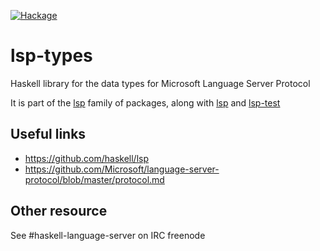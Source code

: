 [![Hackage](https://img.shields.io/hackage/v/lsp-types.svg)](https://hackage.haskell.org/package/lsp-types)

# lsp-types
Haskell library for the data types for Microsoft Language Server Protocol

It is part of the [lsp](https://github.com/haskell/lsp) family of
packages, along with [lsp](https://hackage.haskell.org/package/lsp)
and [lsp-test](https://hackage.haskell.org/package/lsp-test)

## Useful links

- https://github.com/haskell/lsp
- https://github.com/Microsoft/language-server-protocol/blob/master/protocol.md

## Other resource

See #haskell-language-server on IRC freenode
